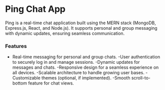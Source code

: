 # Ping Chat App

Ping is a real-time chat application built using the MERN stack (MongoDB, Express.js, React, and Node.js). It supports personal and group messaging with dynamic updates, ensuring seamless communication.

### Features

- Real-time messaging for personal and group chats.
-User authentication to securely log in and manage sessions.
-Dynamic updates for messages and chats.
-Responsive design for a seamless experience on all devices.
-Scalable architecture to handle growing user bases.
-Customizable themes (optional, if implemented).
-Smooth scroll-to-bottom feature for chat views.
